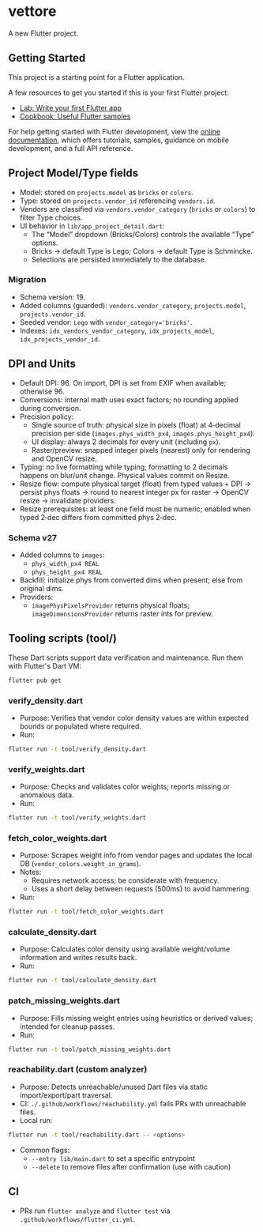 # vettore

A new Flutter project.

## Getting Started

This project is a starting point for a Flutter application.

A few resources to get you started if this is your first Flutter project:

- [Lab: Write your first Flutter app](https://docs.flutter.dev/get-started/codelab)
- [Cookbook: Useful Flutter samples](https://docs.flutter.dev/cookbook)

For help getting started with Flutter development, view the
[online documentation](https://docs.flutter.dev/), which offers tutorials,
samples, guidance on mobile development, and a full API reference.

## Project Model/Type fields

- Model: stored on `projects.model` as `bricks` or `colors`.
- Type: stored on `projects.vendor_id` referencing `vendors.id`.
- Vendors are classified via `vendors.vendor_category` (`bricks` or `colors`) to filter Type choices.
- UI behavior in `lib/app_project_detail.dart`:
  - The “Model” dropdown (Bricks/Colors) controls the available “Type” options.
  - Bricks → default Type is Lego; Colors → default Type is Schmincke.
  - Selections are persisted immediately to the database.

### Migration
- Schema version: 19.
- Added columns (guarded): `vendors.vendor_category`, `projects.model`, `projects.vendor_id`.
- Seeded vendor: `Lego` with `vendor_category='bricks'`.
- Indexes: `idx_vendors_vendor_category`, `idx_projects_model`, `idx_projects_vendor_id`.

## DPI and Units

 - Default DPI: 96. On import, DPI is set from EXIF when available; otherwise 96.
 - Conversions: internal math uses exact factors; no rounding applied during conversion.
 - Precision policy:
   - Single source of truth: physical size in pixels (float) at 4‑decimal precision per side (`images.phys_width_px4`, `images.phys_height_px4`).
   - UI display: always 2 decimals for every unit (including `px`).
   - Raster/preview: snapped integer pixels (nearest) only for rendering and OpenCV resize.
 - Typing: no live formatting while typing; formatting to 2 decimals happens on blur/unit change. Physical values commit on Resize.
 - Resize flow: compute physical target (float) from typed values + DPI → persist phys floats → round to nearest integer px for raster → OpenCV resize → invalidate providers.
 - Resize prerequisites: at least one field must be numeric; enabled when typed 2‑dec differs from committed phys 2‑dec.

### Schema v27

- Added columns to `images`:
  - `phys_width_px4 REAL`
  - `phys_height_px4 REAL`
- Backfill: initialize phys from converted dims when present; else from original dims.
- Providers:
  - `imagePhysPixelsProvider` returns physical floats; `imageDimensionsProvider` returns raster ints for preview.

## Tooling scripts (tool/)

These Dart scripts support data verification and maintenance. Run them with Flutter's Dart VM:

```bash
flutter pub get
```

### verify_density.dart
- Purpose: Verifies that vendor color density values are within expected bounds or populated where required.
- Run:
```bash
flutter run -t tool/verify_density.dart
```

### verify_weights.dart
- Purpose: Checks and validates color weights; reports missing or anomalous data.
- Run:
```bash
flutter run -t tool/verify_weights.dart
```

### fetch_color_weights.dart
- Purpose: Scrapes weight info from vendor pages and updates the local DB (`vendor_colors.weight_in_grams`).
- Notes:
  - Requires network access; be considerate with frequency.
  - Uses a short delay between requests (500ms) to avoid hammering.
- Run:
```bash
flutter run -t tool/fetch_color_weights.dart
```

### calculate_density.dart
- Purpose: Calculates color density using available weight/volume information and writes results back.
- Run:
```bash
flutter run -t tool/calculate_density.dart
```

### patch_missing_weights.dart
- Purpose: Fills missing weight entries using heuristics or derived values; intended for cleanup passes.
- Run:
```bash
flutter run -t tool/patch_missing_weights.dart
```

### reachability.dart (custom analyzer)
- Purpose: Detects unreachable/unused Dart files via static import/export/part traversal.
- CI: `./.github/workflows/reachability.yml` fails PRs with unreachable files.
- Local run:
```bash
flutter run -t tool/reachability.dart -- <options>
```
- Common flags:
  - `--entry lib/main.dart` to set a specific entrypoint
  - `--delete` to remove files after confirmation (use with caution)

## CI

- PRs run `flutter analyze` and `flutter test` via `.github/workflows/flutter_ci.yml`.
